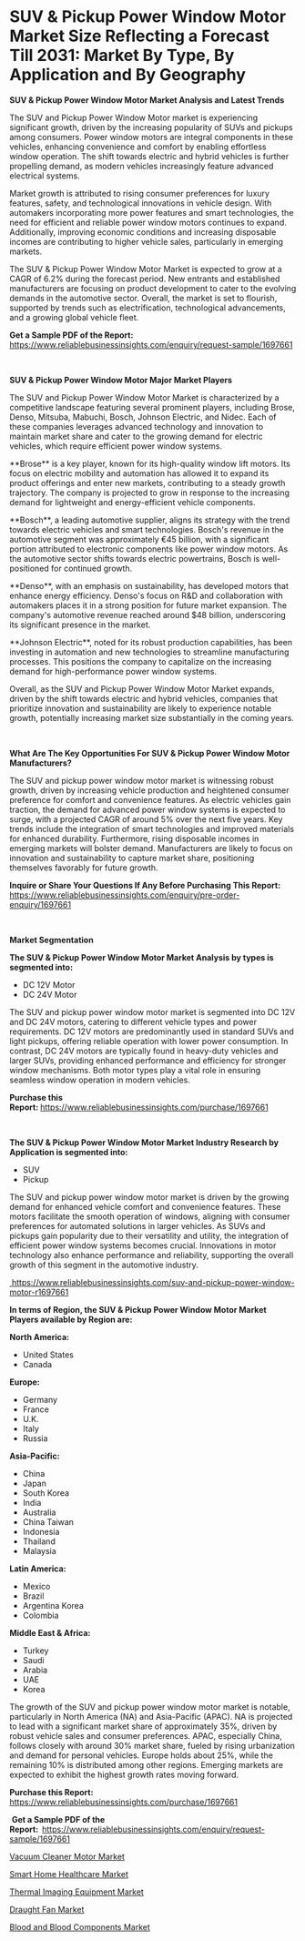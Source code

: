 <p><h1>SUV & Pickup Power Window Motor Market Size Reflecting a Forecast Till 2031: Market By Type, By Application and By Geography</h1></p><p><strong>SUV & Pickup Power Window Motor Market Analysis and Latest Trends</strong></p>
<p><p>The SUV and Pickup Power Window Motor market is experiencing significant growth, driven by the increasing popularity of SUVs and pickups among consumers. Power window motors are integral components in these vehicles, enhancing convenience and comfort by enabling effortless window operation. The shift towards electric and hybrid vehicles is further propelling demand, as modern vehicles increasingly feature advanced electrical systems.</p><p>Market growth is attributed to rising consumer preferences for luxury features, safety, and technological innovations in vehicle design. With automakers incorporating more power features and smart technologies, the need for efficient and reliable power window motors continues to expand. Additionally, improving economic conditions and increasing disposable incomes are contributing to higher vehicle sales, particularly in emerging markets.</p><p>The SUV & Pickup Power Window Motor Market is expected to grow at a CAGR of 6.2% during the forecast period. New entrants and established manufacturers are focusing on product development to cater to the evolving demands in the automotive sector. Overall, the market is set to flourish, supported by trends such as electrification, technological advancements, and a growing global vehicle fleet.</p></p>
<p><strong>Get a Sample PDF of the Report:&nbsp;</strong> <a href="https://www.reliablebusinessinsights.com/enquiry/request-sample/1697661?utm_campaign=1113&utm_medium=2&utm_source=Github&utm_content=ia&utm_term=18112024&utm_id=suv-pickup-power-window-motor">https://www.reliablebusinessinsights.com/enquiry/request-sample/1697661</a></p>
<p>&nbsp;</p>
<p><strong>SUV & Pickup Power Window Motor Major Market Players</strong></p>
<p><p>The SUV and Pickup Power Window Motor Market is characterized by a competitive landscape featuring several prominent players, including Brose, Denso, Mitsuba, Mabuchi, Bosch, Johnson Electric, and Nidec. Each of these companies leverages advanced technology and innovation to maintain market share and cater to the growing demand for electric vehicles, which require efficient power window systems.</p><p>**Brose** is a key player, known for its high-quality window lift motors. Its focus on electric mobility and automation has allowed it to expand its product offerings and enter new markets, contributing to a steady growth trajectory. The company is projected to grow in response to the increasing demand for lightweight and energy-efficient vehicle components.</p><p>**Bosch**, a leading automotive supplier, aligns its strategy with the trend towards electric vehicles and smart technologies. Bosch's revenue in the automotive segment was approximately €45 billion, with a significant portion attributed to electronic components like power window motors. As the automotive sector shifts towards electric powertrains, Bosch is well-positioned for continued growth.</p><p>**Denso**, with an emphasis on sustainability, has developed motors that enhance energy efficiency. Denso's focus on R&D and collaboration with automakers places it in a strong position for future market expansion. The company's automotive revenue reached around $48 billion, underscoring its significant presence in the market.</p><p>**Johnson Electric**, noted for its robust production capabilities, has been investing in automation and new technologies to streamline manufacturing processes. This positions the company to capitalize on the increasing demand for high-performance power window systems.</p><p>Overall, as the SUV and Pickup Power Window Motor Market expands, driven by the shift towards electric and hybrid vehicles, companies that prioritize innovation and sustainability are likely to experience notable growth, potentially increasing market size substantially in the coming years.</p></p>
<p>&nbsp;</p>
<p><strong>What Are The Key Opportunities For SUV & Pickup Power Window Motor Manufacturers?</strong></p>
<p><p>The SUV and pickup power window motor market is witnessing robust growth, driven by increasing vehicle production and heightened consumer preference for comfort and convenience features. As electric vehicles gain traction, the demand for advanced power window systems is expected to surge, with a projected CAGR of around 5% over the next five years. Key trends include the integration of smart technologies and improved materials for enhanced durability. Furthermore, rising disposable incomes in emerging markets will bolster demand. Manufacturers are likely to focus on innovation and sustainability to capture market share, positioning themselves favorably for future growth.</p></p>
<p><strong>Inquire or Share Your Questions If Any Before Purchasing This Report:</strong> <a href="https://www.reliablebusinessinsights.com/enquiry/pre-order-enquiry/1697661?utm_campaign=1113&utm_medium=2&utm_source=Github&utm_content=ia&utm_term=18112024&utm_id=suv-pickup-power-window-motor">https://www.reliablebusinessinsights.com/enquiry/pre-order-enquiry/1697661</a></p>
<p>&nbsp;</p>
<p><strong>Market Segmentation</strong></p>
<p><strong>The SUV & Pickup Power Window Motor Market Analysis by types is segmented into:</strong></p>
<p><ul><li>DC 12V Motor</li><li>DC 24V Motor</li></ul></p>
<p><p>The SUV and pickup power window motor market is segmented into DC 12V and DC 24V motors, catering to different vehicle types and power requirements. DC 12V motors are predominantly used in standard SUVs and light pickups, offering reliable operation with lower power consumption. In contrast, DC 24V motors are typically found in heavy-duty vehicles and larger SUVs, providing enhanced performance and efficiency for stronger window mechanisms. Both motor types play a vital role in ensuring seamless window operation in modern vehicles.</p></p>
<p><strong>Purchase this Report:&nbsp;</strong><a href="https://www.reliablebusinessinsights.com/purchase/1697661?utm_campaign=1113&utm_medium=2&utm_source=Github&utm_content=ia&utm_term=18112024&utm_id=suv-pickup-power-window-motor">https://www.reliablebusinessinsights.com/purchase/1697661</a></p>
<p>&nbsp;</p>
<p><strong>The SUV & Pickup Power Window Motor Market Industry Research by Application is segmented into:</strong></p>
<p><ul><li>SUV</li><li>Pickup</li></ul></p>
<p><p>The SUV and pickup power window motor market is driven by the growing demand for enhanced vehicle comfort and convenience features. These motors facilitate the smooth operation of windows, aligning with consumer preferences for automated solutions in larger vehicles. As SUVs and pickups gain popularity due to their versatility and utility, the integration of efficient power window systems becomes crucial. Innovations in motor technology also enhance performance and reliability, supporting the overall growth of this segment in the automotive industry.</p></p>
<p><a href="https://www.reliablebusinessinsights.com/suv-and-pickup-power-window-motor-r1697661?utm_campaign=1113&utm_medium=2&utm_source=Github&utm_content=ia&utm_term=18112024&utm_id=suv-pickup-power-window-motor">&nbsp;https://www.reliablebusinessinsights.com/suv-and-pickup-power-window-motor-r1697661</a></p>
<p><strong>In terms of Region, the SUV & Pickup Power Window Motor Market Players available by Region are:</strong></p>
<p>
    <p> <strong> North America: </strong>
        <ul>
            <li>United States</li>
            <li>Canada</li>
        </ul>
        </p> 
    <p> <strong> Europe: </strong>
        <ul>
            <li>Germany</li>
            <li>France</li>
            <li>U.K.</li>
            <li>Italy</li>
            <li>Russia</li>
        </ul>
        </p> 
    <p> <strong> Asia-Pacific: </strong>
        <ul>
            <li>China</li>
            <li>Japan</li>
            <li>South Korea</li>
            <li>India</li>
            <li>Australia</li>
            <li>China Taiwan</li>
            <li>Indonesia</li>
            <li>Thailand</li>
            <li>Malaysia</li>
        </ul>
        </p> 
    <p> <strong> Latin America: </strong>
        <ul>
            <li>Mexico</li>
            <li>Brazil</li>
            <li>Argentina Korea</li>
            <li>Colombia</li>
        </ul>
        </p> 
    <p> <strong> Middle East & Africa: </strong>
        <ul>
            <li>Turkey</li>
            <li>Saudi</li>
            <li>Arabia</li>
            <li>UAE</li>
            <li>Korea</li>
        </ul>
    </p>
    </p>
<p><p>The growth of the SUV and pickup power window motor market is notable, particularly in North America (NA) and Asia-Pacific (APAC). NA is projected to lead with a significant market share of approximately 35%, driven by robust vehicle sales and consumer preferences. APAC, especially China, follows closely with around 30% market share, fueled by rising urbanization and demand for personal vehicles. Europe holds about 25%, while the remaining 10% is distributed among other regions. Emerging markets are expected to exhibit the highest growth rates moving forward. </p></p>
<p><strong>Purchase this Report: </strong><a href="https://www.reliablebusinessinsights.com/purchase/1697661?utm_campaign=1113&utm_medium=2&utm_source=Github&utm_content=ia&utm_term=18112024&utm_id=suv-pickup-power-window-motor">https://www.reliablebusinessinsights.com/purchase/1697661</a></p>
<p>&nbsp;<strong>Get a Sample PDF of the Report:&nbsp;&nbsp;</strong><a href="https://www.reliablebusinessinsights.com/enquiry/request-sample/1697661?utm_campaign=1113&utm_medium=2&utm_source=Github&utm_content=ia&utm_term=18112024&utm_id=suv-pickup-power-window-motor">https://www.reliablebusinessinsights.com/enquiry/request-sample/1697661</a></p>
<p><strong></strong></p>
<p><p><a href="https://www.linkedin.com/pulse/vacuum-cleaner-motor-market-trends-growth-outlook-2024-bvdse?utm_campaign=1113&utm_medium=2&utm_source=Github&utm_content=ia&utm_term=18112024&utm_id=suv-pickup-power-window-motor">Vacuum Cleaner Motor Market</a></p><p><a href="https://issuu.com/reportprime-2/docs/smart-home-healthcare-market-size-2_37f49163696ca0?utm_campaign=1113&utm_medium=2&utm_source=Github&utm_content=ia&utm_term=18112024&utm_id=suv-pickup-power-window-motor">Smart Home Healthcare Market</a></p><p><a href="https://www.linkedin.com/pulse/thermal-imaging-equipment-market-opportunities-emerging-global-5nfte?utm_campaign=1113&utm_medium=2&utm_source=Github&utm_content=ia&utm_term=18112024&utm_id=suv-pickup-power-window-motor">Thermal Imaging Equipment Market</a></p><p><a href="https://www.linkedin.com/pulse/draught-fan-market-size-segmentation-trends-growth-analysis-b0cbe?utm_campaign=1113&utm_medium=2&utm_source=Github&utm_content=ia&utm_term=18112024&utm_id=suv-pickup-power-window-motor">Draught Fan Market</a></p><p><a href="https://issuu.com/reportprime-2/docs/blood-and-blood-components-market-s_9403cb801697e4?utm_campaign=1113&utm_medium=2&utm_source=Github&utm_content=ia&utm_term=18112024&utm_id=suv-pickup-power-window-motor">Blood and Blood Components Market</a></p></p>